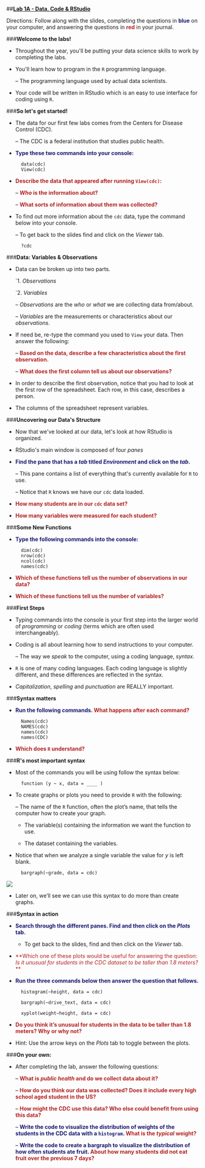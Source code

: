 ##**<u>Lab 1A - Data, Code & RStudio</u>**

Directions: Follow along with the slides, completing the questions in <span style="color:midnightblue;">**blue**</span> on your computer, and answering the questions in <span style="color:firebrick;">**red**</span> in your journal.

###**Welcome to the labs!**

* Throughout the year, you'll be putting your data science skills to work by completing the labs.

* You'll learn how to program in the ```R``` programming language.

    – The programming language used by actual data scientists.

* Your code will be written in RStudio which is an easy to use interface for coding using ```R```.

###**So let's get started!**

* The data for our first few labs comes from the Centers for Disease Control (CDC).

    – The CDC is a federal institution that studies public health.

* <span style="color:midnightblue;">**Type these two commands into your console:**</span>

        data(cdc)
        View(cdc)


* <span style="color:firebrick;">**Describe the data that appeared after running ```View(cdc)```:**</span>

    – <span style="color:firebrick;">***Who* is the information about?**</span>

    – <span style="color:firebrick;">**What sorts of information about them was collected?**</span>

* To find out more information about the ```cdc``` data, type the command below into your console.

    – To get back to the slides find and click on the *Viewer* tab.

        ?cdc

###**Data: Variables & Observations**

* Data can be broken up into two parts.

    `1. *Observations*

    `2. *Variables*

    – *Observations* are the *who* or *what* we are collecting data from/about.

    – *Variables* are the measurements or characteristics about our *observations*.

* If need be, re-type the command you used to ```View``` your data. Then answer the following:

    – <span style="color:firebrick;">**Based on the data, describe a few characteristics about the first observation.**</span>

    – <span style="color:firebrick;">**What does the first column tell us about our observations?**</span>

* In order to describe the first observation, notice that you had to look at the first row of the spreadsheet. Each row, in this case, describes a person.

* The columns of the spreadsheet represent variables.

###**Uncovering our Data's Structure**

* Now that we've looked at our data, let's look at how RStudio is organized.

* RStudio's main window is composed of four *panes*

* <span style="color:midnightblue;">**Find the pane that has a *tab* titled *Environment* and click on the *tab*.**</span>

    – This pane contains a list of everything that's currently available for ```R``` to use.

    – Notice that ```R``` knows we have our ```cdc``` data loaded.

* <span style="color:firebrick;">**How many students are in our ```cdc``` data set?**</span>

* <span style="color:firebrick;">**How many variables were measured for each student?**</span>

###**Some New Functions**

* <span style="color:midnightblue;">**Type the following commands into the console:**</span>

        dim(cdc)
        nrow(cdc)
        ncol(cdc)
        names(cdc)

* <span style="color:firebrick;">**Which of these functions tell us the number of observations in our data?**</span>

* <span style="color:firebrick;">**Which of these functions tell us the number of variables?**</span>

###**First Steps**

* Typing commands into the console is your first step into the larger world of *programming* or
*coding* (terms which are often used interchangeably).

* Coding is all about learning how to send instructions to your computer.

    – The way we *speak* to the computer, using a coding language, *syntax*.

* ```R``` is one of many coding languages. Each coding language is slightly different, and these differences are reflected in the syntax.    

* *Capitalization*, *spelling* and *punctuation* are REALLY important.

###**Syntax matters**

* <span style="color:midnightblue;">**Run the following commands.</span> <span style="color:firebrick;">What happens after each command?** </span>

        Names(cdc)
        NAMES(cdc)
        names(cdc)
        names(CDC)

* <span style="color:firebrick;">**Which does ```R``` understand?**</span>

###**R's most important syntax**

* Most of the commands you will be using follow the syntax below:

        function (y ~ x, data = ____ )

* To create graphs or plots you need to provide ```R``` with the following:

    – The name of the ```R``` function, often the plot’s name, that tells the computer how to create your graph.

    - The variable(s) containing the information we want the function to use.

    - The dataset containing the variables.

* Notice that when we analyze a single variable the value for *y* is left blank.

        bargraph(~grade, data = cdc)

<img src="../../img/1xa0a.png" />

* Later on, we’ll see we can use this syntax to do more than create graphs.

###**Syntax in action**

* <span style="color:midnightblue;">**Search through the different panes. Find and then click on the *Plots* tab.**</span>

    - To get back to the slides, find and then click on the *Viewer* tab.

* <span style="color:firebrick;">**Which one of these plots would be useful for answering the question: *Is it unusual for students in the CDC dataset to be taller than 1.8 meters?* **</span>

* <span style="color:midnightblue;">**Run the three commands below then answer the question that follows.**</span>

        histogram(~height, data = cdc)

        bargraph(~drive_text, data = cdc)

        xyplot(weight~height, data = cdc)

* <span style="color:firebrick;">**Do you think it’s unusual for students in the data to be taller than 1.8 meters? Why or why not?**</span>

* Hint: Use the arrow keys on the *Plots* tab to toggle between the plots.

###**On your own:**

* After completing the lab, answer the following questions:

    – <span style="color:firebrick;">**What is *public health* and do we collect data about it?**</span>

    – <span style="color:firebrick;">**How do you think our data was collected? Does it include every high school aged student in the US?** </span>

    – <span style="color:firebrick;">**How might the CDC use this data? Who else could benefit from using this data?**</span>

    – <span style="color:midnightblue;">**Write the code to visualize the distribution of weights of the students in the CDC data with a ```histogram```.</span> <span style="color:firebrick;">What is the *typical* weight?**</span>

    – <span style="color:midnightblue;">**Write the code to create a bargraph to visualize the distribution of how often students ate fruit.</span> <span style="color:firebrick;">About how many students did not eat fruit over the previous 7 days?**</span>